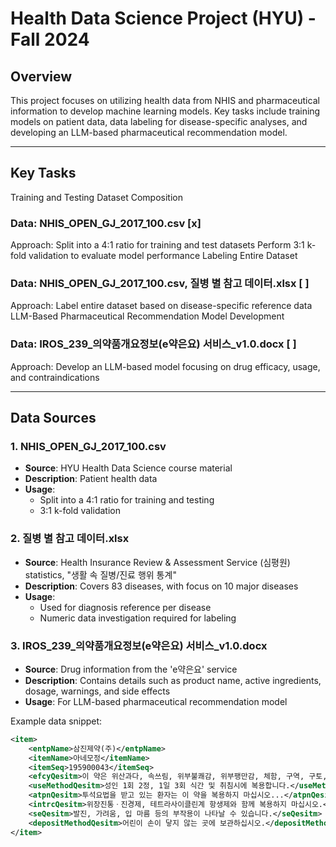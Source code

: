 # Health Data Science Project (HYU) - Fall 2024

## Overview
This project focuses on utilizing health data from NHIS and pharmaceutical information to develop machine learning models. Key tasks include training models on patient data, data labeling for disease-specific analyses, and developing an LLM-based pharmaceutical recommendation model.

---

## Key Tasks
Training and Testing Dataset Composition

### Data: NHIS_OPEN_GJ_2017_100.csv [x] 
Approach:
Split into a 4:1 ratio for training and test datasets
Perform 3:1 k-fold validation to evaluate model performance
Labeling Entire Dataset

### Data: NHIS_OPEN_GJ_2017_100.csv, 질병 별 참고 데이터.xlsx [ ] 
Approach:
Label entire dataset based on disease-specific reference data
LLM-Based Pharmaceutical Recommendation Model Development

### Data: IROS_239_의약품개요정보(e약은요) 서비스_v1.0.docx [ ] 
Approach:
Develop an LLM-based model focusing on drug efficacy, usage, and contraindications

---

## Data Sources

### 1. NHIS_OPEN_GJ_2017_100.csv
- **Source**: HYU Health Data Science course material
- **Description**: Patient health data
- **Usage**:
  - Split into a 4:1 ratio for training and testing
  - 3:1 k-fold validation

### 2. 질병 별 참고 데이터.xlsx
- **Source**: Health Insurance Review & Assessment Service (심평원) statistics, "생활 속 질병/진료 행위 통계"
- **Description**: Covers 83 diseases, with focus on 10 major diseases
- **Usage**:
  - Used for diagnosis reference per disease
  - Numeric data investigation required for labeling

### 3. IROS_239_의약품개요정보(e약은요) 서비스_v1.0.docx
- **Source**: Drug information from the 'e약은요' service
- **Description**: Contains details such as product name, active ingredients, dosage, warnings, and side effects
- **Usage**: For LLM-based pharmaceutical recommendation model

Example data snippet:
```xml
<item>
    <entpName>삼진제약(주)</entpName>
    <itemName>아네모정</itemName>
    <itemSeq>195900043</itemSeq>
    <efcyQesitm>이 약은 위산과다, 속쓰림, 위부불쾌감, 위부팽만감, 체함, 구역, 구토, 위통, 신트림에 사용합니다.</efcyQesitm>
    <useMethodQesitm>성인 1회 2정, 1일 3회 식간 및 취침시에 복용합니다.</useMethodQesitm>
    <atpnQesitm>투석요법을 받고 있는 환자는 이 약을 복용하지 마십시오...</atpnQesitm>
    <intrcQesitm>위장진통ㆍ진경제, 테트라사이클린계 항생제와 함께 복용하지 마십시오.</intrcQesitm>
    <seQesitm>발진, 가려움, 입 마름 등의 부작용이 나타날 수 있습니다.</seQesitm>
    <depositMethodQesitm>어린이 손이 닿지 않는 곳에 보관하십시오.</depositMethodQesitm>
</item>
